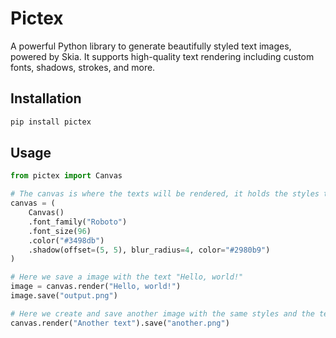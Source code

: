 # Pictex

A powerful Python library to generate beautifully styled text images, powered by Skia.
It supports high-quality text rendering including custom fonts, shadows, strokes, and more.

## Installation

```bash
pip install pictex
```

## Usage

```python
from pictex import Canvas

# The canvas is where the texts will be rendered, it holds the styles to be used
canvas = (
    Canvas()
    .font_family("Roboto")
    .font_size(96)
    .color("#3498db")
    .shadow(offset=(5, 5), blur_radius=4, color="#2980b9")
)

# Here we save a image with the text "Hello, world!"
image = canvas.render("Hello, world!")
image.save("output.png")

# Here we create and save another image with the same styles and the text "Another text"
canvas.render("Another text").save("another.png") 
```
